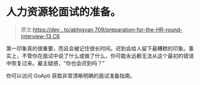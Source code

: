 # 人力资源轮面试的准备。

> 原文:[https://dev . to/abhigyan 709/preparation-for-the-HR-round-interview-13 C6](https://dev.to/abhigyan709/preparation-for-the-hr-round-interview-13c6)

第一印象真的很重要，而且会被记住很长时间。迟到会给人留下最糟糕的印象。事实上，不管你在面试中说了什么或做了什么，你可能永远都无法从这个最初的错误中恢复过来。雇主疑惑，“你也会迟到吗？”

你可以访问 GoApti 获取非常清晰明确的面试准备指南。